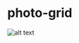 # photo-grid

![alt text](https://user-images.githubusercontent.com/25500541/50441123-7c7daa00-08f9-11e9-8f5a-6c650f9b1bf3.gif)
